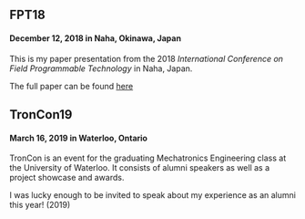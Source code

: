 ## FPT18
#### December 12, 2018 in Naha, Okinawa, Japan

This is my paper presentation from the 2018 _International Conference on Field Programmable Technology_ in Naha, Japan.

The full paper can be found [here](http://compneuro.uwaterloo.ca/publications/morcos2018.html)

## TronCon19
#### March 16, 2019 in Waterloo, Ontario

TronCon is an event for the graduating Mechatronics Engineering class at the University of Waterloo. It consists of alumni speakers as well as a project showcase and awards.

I was lucky enough to be invited to speak about my experience as an alumni this year! (2019)
